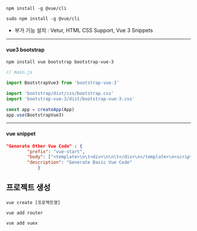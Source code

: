 `npm install -g @vue/cli`

`sudo npm install -g @vue/cli`

- 부가 기능 설치 :  Vetur, HTML CSS Support, Vue 3 Snippets

------

#### vue3 bootstrap

`npm install vue bootstrap bootstrap-vue-3`

```js
// main.js

import BootstrapVue3 from 'bootstrap-vue-3'

import 'bootstrap/dist/css/bootstrap.css'
import 'bootstrap-vue-3/dist/bootstrap-vue-3.css'

const app = createApp(App)
app.use(BootstrapVue3)
```



------

#### vue snippet

```json
"Generate Other Vue Code" : {
		"prefix": "vue-start",
		"body": ["<template>\n\t<div>\n\n\t</div>\n</template>\n<script>\nexport default {\n\tcomponents: {},\n\tdata() {\n\t\treturn {\n\t\t\texample: '',\n\t\t}\n\t},\n\tsetup() {},\n\tcreated() {},\n\tmounted() {},\n\tunmounted() {},\n\tmethods: {}\n}\n</script>"],
		"description": "Generate Basic Vue Code"
			}
```

## 프로젝트 생성

`vue create [프로젝트명]`

`vue add router`

`vue add vuex`

